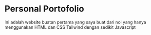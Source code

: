 # Personal Portofolio
Ini adalah website buatan pertama yang saya buat dari nol yang hanya menggunakan HTML dan CSS Tailwind dengan sedikit Javascript
